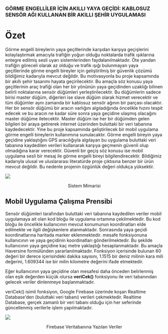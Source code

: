 ### GÖRME ENGELLİLER İÇİN AKILLI YAYA GEÇİDİ: KABLOSUZ SENSÖR AĞI KULLANAN BİR AKILLI ŞEHİR UYGULAMASI

# Özet
Görme engelli bireylerin yaya geçitlerinde karşıdan karşıya geçişlerini kolaylaştırmak amacıyla trafiğin yoğun olduğu noktalarda trafik ışıklarına entegre edilmiş sesli uyarı sistemlerinden faydalanılmaktadır. Öte yandan trafiğin göreceli olarak az olduğu ve trafik ışığı bulunmayan yaya geçitlerinde görme engelli bireyler için geliştirilmiş bir güvenlik çözümü bildiğimiz kadarıyla mevcut değildir. Bu motivasyonla bu proje kapsamında bir akıllı şehir tasarımı hayata geçirilecektir. Bu amaçla söz konusu yaya geçitlerinin araç trafiği olan her bir yönünün yaya geçidinden uzaklığı bilinen belirli noktalarına sensör düğümleri yerleştirilecektir. Bu düğümlerin sadece birisi master düğüm, diğerleri ise slave düğüm olarak hizmet verecektir ve tüm düğümler aynı zamanda bir kablosuz sensör ağının bir parçası olacaktır. Her bir sensör düğümü bir aracın varlığını algıladığında öncelikle hızını tespit edecek ve bu aracın ne kadar süre sonra yaya geçidine ulaşmış olacağını master düğüme iletecektir. Master düğüm ise her bir düğümden gelen bilgileri bir araya getirerek internet üzerinden buluttaki bir veri tabanına kaydedecektir. Yine bu proje kapsamında geliştirilecek bir mobil uygulama görme engelli bireylerin kullanımına sunulacaktır. Görme engelli bireyin yaya geçidine yaklaştığını GPS aracılığıyla algılayan bu uygulama buluttaki veri tabanına kaydedilen verileri kullanarak karşıya geçmenin güvenli olup olmadığına karar verecektir. Güvenli bir geçiş söz konusu ise mobil uygulama sesli bir mesaj ile görme engelli bireyi bilgilendirecektir. Bildiğimiz kadarıyla ulusal ve uluslararası literatürde proje çıktısına benzer bir ürün mevcut değildir. Bu nedenle projenin özgünlük değeri oldukça yüksektir.

![](https://i.hizliresim.com/mlqyhnx.png)
<center>Sistem Mimarisi</center>

## Mobil Uygulama Çalışma Prensibi
Sensör düğümleri tarafından buluttaki veri tabanına kaydedilen veriler mobil uygulamaya ait olan kod bloğu ile uygulama ortamına çekilmektedir. Bu
kod bloğu ile öncelikle kullanıcının mevcut konumunun koordinatları elde edilmekte ve ilgili değişkenlere atanmaktadır. Sonrasında yaya geçidi koordinatlarına haritada marker eklenmektedir. mesafe fonksiyonuna kullanıcının ve yaya geçidinin koordinatları gönderilmektedir. Bu şekilde kullanıcının yaya geçidine kaç metre yaklaştığı hesaplanmaktadır. Bu amaçla Haversine formülünden yararlanılmaktadır. Fonksiyon içerisinde bulunan 60 değeri bir derece içerisindeki dakika sayısını, 1.1515 bir deniz milinin kara mili değerini, 1.609344 ise bir milin kilometre değerini ifade etmektedir.

Eğer kullanıcının yaya geçidine olan mesafesi daha önceden belirlenmiş olan eşik değerden küçük olursa **veriCek()** fonksiyonu ile veri tabanından gelecek veriler dinlenmeye başlanmaktadır.

veriCek() isimli fonksiyon, Google Firebase üzerinde koşan Realtime Database'den (buluttaki veri tabanı) verileri çekmektedir. Realtime Database, gerçek zamanlı bir veri tabanı olduğu için her seferinde güncellenmiş verilerle işlem yapılmaktadır.

![](https://i.hizliresim.com/iad6g3l.png)
<center>Firebase Veritabanına Yazılan Veriler</center>

